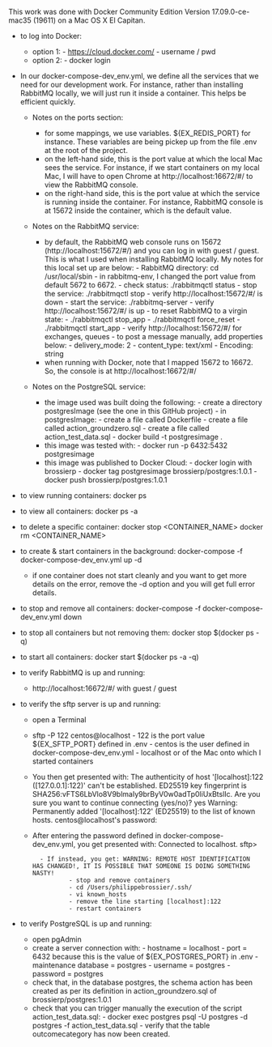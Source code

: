 This work was done with Docker Community Edition Version 17.09.0-ce-mac35 (19611) on a Mac OS X El Capitan.


- to log into Docker:
	- option 1:
			- https://cloud.docker.com/
			- username / pwd
	- option 2:
			- docker login


- In our docker-compose-dev_env.yml, we define all the services that we need for our development work. For instance, rather than installing RabbitMQ locally, we will just run it inside a container. This helps be efficient quickly.
	- Notes on the ports section:
		- for some mappings, we use variables. ${EX_REDIS_PORT} for instance. These variables are being pickep up from the file .env at the root of the project.
		- on the left-hand side, this is the port value at which the local Mac sees the service. For instance, if we start containers on my local Mac, I will have to open Chrome at http://localhost:16672/#/ to view the RabbitMQ console.
		- on the right-hand side, this is the port value at which the service is running inside the container. For instance, RabbitMQ console is at 15672 inside the container, which is the default value.

	- Notes on the RabbitMQ service:
		- by default, the RabbitMQ web console runs on 15672 (http://localhost:15672/#/) and you can log in with guest / guest. This is what I used when installing RabbitMQ locally. My notes for this local set up are below:
				- RabbitMQ directory: cd /usr/local/sbin
					- in rabbitmq-env, I changed the port value from default 5672 to 6672.
				- check status: ./rabbitmqctl status
				- stop the service: ./rabbitmqctl stop
						- verify http://localhost:15672/#/ is down
				- start the service: ./rabbitmq-server
						- verify http://localhost:15672/#/ is up
				- to reset RabbitMQ to a virgin state:
						- ./rabbitmqctl stop_app
						- ./rabbitmqctl force_reset
						- ./rabbitmqctl start_app
						- verify http://localhost:15672/#/ for exchanges, queues
				- to post a message manually, add properties below:
						- delivery_mode: 2
						- content_type: text/xml
						- Encoding: string
		- when running with Docker, note that I mapped 15672 to 16672. So, the console is at http://localhost:16672/#/

	- Notes on the PostgreSQL service:
		- the image used was built doing the following:
				- create a directory postgresImage (see the one in this GitHub project)
				- in postgresImage:
						- create a file called Dockerfile
						- create a file called action_groundzero.sql
						- create a file called action_test_data.sql
						- docker build -t postgresimage .
		- this image was tested with:
				- docker run -p 6432:5432 postgresimage
		- this image was published to Docker Cloud:
				- docker login with brossierp
				- docker tag postgresimage brossierp/postgres:1.0.1
				- docker push brossierp/postgres:1.0.1


- to view running containers:
docker ps


- to view all containers:
docker ps -a


- to delete a specific container:
docker stop <CONTAINER_NAME>
docker rm <CONTAINER_NAME>


- to create & start containers in the background:
docker-compose -f docker-compose-dev_env.yml up -d  
	- if one container does not start cleanly and you want to get more details on the error, remove the -d option and you will get full error details.


- to stop and remove all containers:
docker-compose -f docker-compose-dev_env.yml down  


- to stop all containers but not removing them:
docker stop $(docker ps -q)


- to start all containers:
docker start $(docker ps -a -q)


- to verify RabbitMQ is up and running:
	- http://localhost:16672/#/ with guest / guest


- to verify the sftp server is up and running:
	- open a Terminal
	- sftp -P 122 centos@localhost
			- 122 is the port value ${EX_SFTP_PORT} defined in .env
			- centos is the user defined in docker-compose-dev_env.yml
			- localhost or <host-ip> of the Mac onto which I started containers
	- You then get presented with:
			The authenticity of host '[localhost]:122 ([127.0.0.1]:122)' can't be established.
			ED25519 key fingerprint is SHA256:vFTS6LbVlo8V9blmaIy9brByV0w0adTp0liUxBtslIc.
			Are you sure you want to continue connecting (yes/no)? yes
			Warning: Permanently added '[localhost]:122' (ED25519) to the list of known hosts.
			centos@localhost's password: 
	- After entering the password defined in docker-compose-dev_env.yml, you get presented with:
			Connected to localhost.
			sftp> 

			- If instead, you get: WARNING: REMOTE HOST IDENTIFICATION HAS CHANGED!, IT IS POSSIBLE THAT SOMEONE IS DOING SOMETHING NASTY!
					- stop and remove containers
					- cd /Users/philippebrossier/.ssh/
					- vi known_hosts
					- remove the line starting [localhost]:122
					- restart containers


- to verify PostgreSQL is up and running:
	- open pgAdmin
	- create a server connection with:
			- hostname = localhost
			- port = 6432 because this is the value of ${EX_POSTGRES_PORT} in .env
			- maintenance database = postgres
			- username = postgres
			- password = postgres
	- check that, in the database postgres, the schema action has been created as per its definition in action_groundzero.sql of brossierp/postgres:1.0.1
	- check that you can trigger manually the execution of the script action_test_data.sql:
			- docker exec postgres psql -U postgres -d postgres -f action_test_data.sql
			- verify that the table outcomecategory has now been created.

